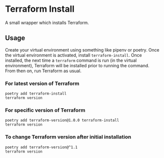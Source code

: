# Terraform Install

A small wrapper which installs Terraform.

## Usage

Create your virtual environment using something like pipenv or poetry. Once the virtual environment is activated, install `terraform-install`. Once installed, the next time a `terraform` command is run (in the virtual environment), Terraform will be installed prior to running the command. From then on, run Terraform as usual.

### For latest version of Terraform

```shell
poetry add terraform-install
terraform version
```

### For specific version of Terraform

```shell
poetry add terraform-version@1.0.0 terraform-install
terraform version
```

### To change Terraform version after initial installation

```shell
poetry add terraform-version@^1.1
terraform version
```
